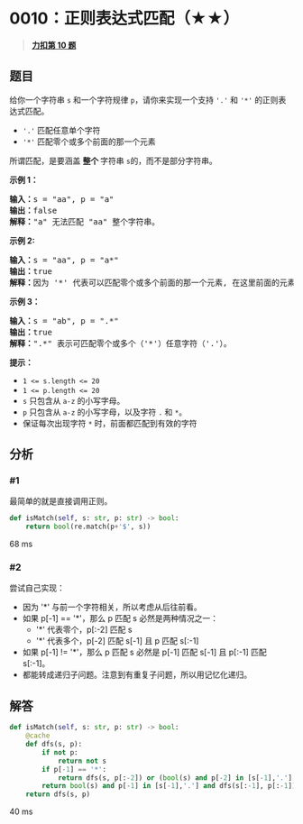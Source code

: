 # 0010：正则表达式匹配（★★）


> <u>**[力扣第 10 题](https://leetcode.cn/problems/regular-expression-matching/)**</u>

## 题目

<p>给你一个字符串 <code>s</code> 和一个字符规律 <code>p</code>，请你来实现一个支持 <code>'.'</code> 和 <code>'*'</code> 的正则表达式匹配。</p>

<ul>
<li><code>'.'</code> 匹配任意单个字符</li>
<li><code>'*'</code> 匹配零个或多个前面的那一个元素</li>
</ul>

<p>所谓匹配，是要涵盖 <strong>整个 </strong>字符串 <code>s</code>的，而不是部分字符串。</p>


<p><strong>示例 1：</strong></p>

<pre>
<strong>输入：</strong>s = "aa", p = "a"
<strong>输出：</strong>false
<strong>解释：</strong>"a" 无法匹配 "aa" 整个字符串。
</pre>

<p><strong>示例 2:</strong></p>

<pre>
<strong>输入：</strong>s = "aa", p = "a*"
<strong>输出：</strong>true
<strong>解释：</strong>因为 '*' 代表可以匹配零个或多个前面的那一个元素, 在这里前面的元素就是 'a'。因此，字符串 "aa" 可被视为 'a' 重复了一次。
</pre>

<p><strong>示例 3：</strong></p>

<pre>
<strong>输入：</strong>s = "ab", p = ".*"
<strong>输出：</strong>true
<strong>解释：</strong>".*" 表示可匹配零个或多个（'*'）任意字符（'.'）。
</pre>



<p><strong>提示：</strong></p>

<ul>
<li><code>1 &lt;= s.length &lt;= 20</code></li>
<li><code>1 &lt;= p.length &lt;= 20</code></li>
<li><code>s</code> 只包含从 <code>a-z</code> 的小写字母。</li>
<li><code>p</code> 只包含从 <code>a-z</code> 的小写字母，以及字符 <code>.</code> 和 <code>*</code>。</li>
<li>保证每次出现字符 <code>*</code> 时，前面都匹配到有效的字符</li>
</ul>


## 分析

### #1

最简单的就是直接调用正则。

```python
def isMatch(self, s: str, p: str) -> bool:
    return bool(re.match(p+'$', s))
```
68 ms

### #2

尝试自己实现：
- 因为 '*' 与前一个字符相关，所以考虑从后往前看。
- 如果 p[-1] == '*'，那么 p 匹配 s 必然是两种情况之一：
	- '*' 代表零个，p[:-2] 匹配 s
	- '*' 代表多个，p[-2] 匹配 s[-1] 且 p 匹配 s[:-1]
- 如果 p[-1] != '*'，那么 p 匹配 s 必然是 p[-1] 匹配 s[-1] 且 p[:-1] 匹配 s[:-1]。
- 都能转成递归子问题。注意到有重复子问题，所以用记忆化递归。

## 解答

```python
def isMatch(self, s: str, p: str) -> bool:
	@cache
	def dfs(s, p):
		if not p:
			return not s
		if p[-1] == '*':
			return dfs(s, p[:-2]) or (bool(s) and p[-2] in [s[-1],'.'] and dfs(s[:-1], p))
		return bool(s) and p[-1] in [s[-1],'.'] and dfs(s[:-1], p[:-1])
	return dfs(s, p)
```
40 ms


